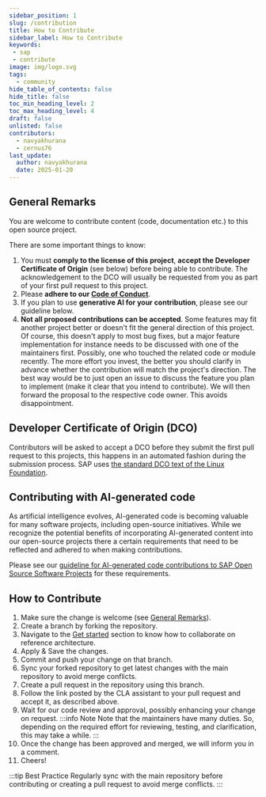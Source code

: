 ```yaml
---
sidebar_position: 1
slug: /contribution
title: How to Contribute
sidebar_label: How to Contribute
keywords:
 - sap
 - contribute
image: img/logo.svg
tags:
  - community
hide_table_of_contents: false
hide_title: false
toc_min_heading_level: 2
toc_max_heading_level: 4
draft: false
unlisted: false
contributors:
  - navyakhurana
  - cernus76
last_update:
  author: navyakhurana
  date: 2025-01-20
---
```


## General Remarks

You are welcome to contribute content (code, documentation etc.) to this open source project.

There are some important things to know:

1. You must **comply to the license of this project**, **accept the Developer Certificate of Origin** (see below) before being able to contribute. The acknowledgement to the DCO will usually be requested from you as part of your first pull request to this project.
2. Please **adhere to our [Code of Conduct](../code-of-conduct.md)**.
3. If you plan to use **generative AI for your contribution**, please see our guideline below.
4. **Not all proposed contributions can be accepted**. Some features may fit another project better or doesn't fit the general direction of this project. Of course, this doesn't apply to most bug fixes, but a major feature implementation for instance needs to be discussed with one of the maintainers first. Possibly, one who touched the related code or module recently. The more effort you invest, the better you should clarify in advance whether the contribution will match the project's direction. The best way would be to just open an issue to discuss the feature you plan to implement (make it clear that you intend to contribute). We will then forward the proposal to the respective code owner. This avoids disappointment.

## Developer Certificate of Origin (DCO)

Contributors will be asked to accept a DCO before they submit the first pull request to this projects, this happens in an automated fashion during the submission process. SAP uses [the standard DCO text of the Linux Foundation](https://developercertificate.org/).

## Contributing with AI-generated code

As artificial intelligence evolves, AI-generated code is becoming valuable for many software projects, including open-source initiatives. While we recognize the potential benefits of incorporating AI-generated content into our open-source projects there a certain requirements that need to be reflected and adhered to when making contributions.

Please see our [guideline for AI-generated code contributions to SAP Open Source Software Projects](https://github.com/SAP/.github/blob/main/CONTRIBUTING_USING_GENAI.md) for these requirements.

## How to Contribute

1. Make sure the change is welcome (see [General Remarks](#general-remarks)).
2. Create a branch by forking the repository.
3. Navigate to the [Get started](get-started.md) section to know how to collaborate on reference architecture.
4. Apply & Save the changes.
5. Commit and push your change on that branch.
6. Sync your forked repository to get latest changes with the main repository to avoid merge conflicts.
7. Create a pull request in the repository using this branch.
8. Follow the link posted by the CLA assistant to your pull request and accept it, as described above.
9. Wait for our code review and approval, possibly enhancing your change on request.
:::info Note
Note that the maintainers have many duties. So, depending on the required effort for reviewing, testing, and clarification, this may take a while.
:::
10. Once the change has been approved and merged, we will inform you in a comment.
11. Cheers!

:::tip Best Practice
Regularly sync with the main repository before contributing or creating a pull request to avoid merge conflicts.
:::